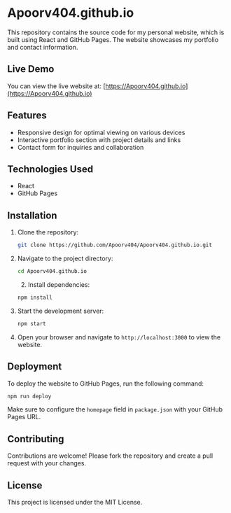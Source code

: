 # Apoorv404.github.io

This repository contains the source code for my personal website, which is built using React and GitHub Pages. The website showcases my portfolio and contact information.

## Live Demo
You can view the live website at: [https://Apoorv404.github.io](https://Apoorv404.github.io)

## Features
- Responsive design for optimal viewing on various devices
- Interactive portfolio section with project details and links
- Contact form for inquiries and collaboration

## Technologies Used
- React
- GitHub Pages

## Installation
1. Clone the repository:
   ```bash
   git clone https://github.com/Apoorv404/Apoorv404.github.io.git
   ```
2. Navigate to the project directory:
   ```bash
   cd Apoorv404.github.io
   ```
   2. Install dependencies:
   ```bash
   npm install
    ``` 
3. Start the development server:
    ```bash 
    npm start
     ```
4. Open your browser and navigate to `http://localhost:3000` to view the website.
## Deployment
To deploy the website to GitHub Pages, run the following command:
```bash
npm run deploy
```
Make sure to configure the `homepage` field in `package.json` with your GitHub Pages URL.

## Contributing
Contributions are welcome! Please fork the repository and create a pull request with your changes.

## License
This project is licensed under the MIT License.
